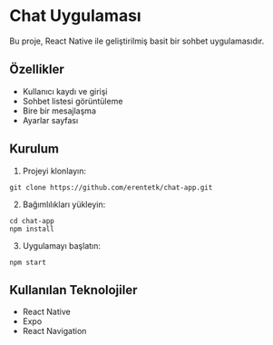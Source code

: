 # Chat Uygulaması

Bu proje, React Native ile geliştirilmiş basit bir sohbet uygulamasıdır.

## Özellikler

- Kullanıcı kaydı ve girişi
- Sohbet listesi görüntüleme
- Bire bir mesajlaşma
- Ayarlar sayfası

## Kurulum

1. Projeyi klonlayın:
```
git clone https://github.com/erentetk/chat-app.git
```

2. Bağımlılıkları yükleyin:
```
cd chat-app
npm install
```

3. Uygulamayı başlatın:
```
npm start
```

## Kullanılan Teknolojiler

- React Native
- Expo
- React Navigation